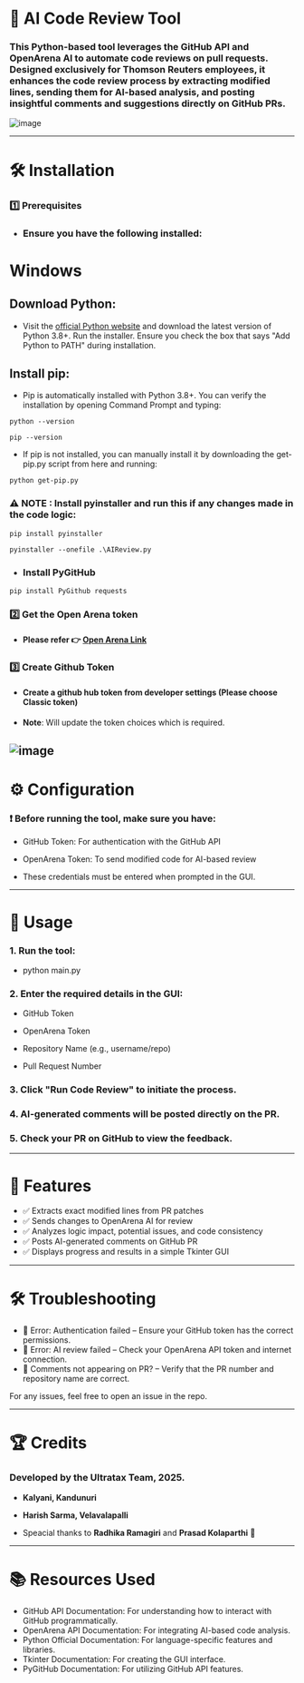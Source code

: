 # 🚀 AI Code Review Tool

### This Python-based tool leverages the GitHub API and OpenArena AI to automate code reviews on pull requests. Designed exclusively for Thomson Reuters employees, it enhances the code review process by extracting modified lines, sending them for AI-based analysis, and posting insightful comments and suggestions directly on GitHub PRs.

![image](https://github.com/user-attachments/assets/440beffb-aa4b-4593-98b4-e9988e249b20)

---

# 🛠 Installation

### 1️⃣ Prerequisites

- ### Ensure you have the following installed:

# Windows
## Download Python:
- Visit the [official Python website](https://www.python.org/downloads/) and download the latest version of Python 3.8+.
Run the installer. Ensure you check the box that says "Add Python to PATH" during installation.

## Install pip:

- Pip is automatically installed with Python 3.8+. You can verify the installation by opening Command Prompt and typing:
```
python --version
```
```
pip --version
```

- If pip is not installed, you can manually install it by downloading the get-pip.py script from here and running:
```
python get-pip.py
```
### ⚠️ NOTE : Install pyinstaller and run this if any changes made in the code logic:

```
pip install pyinstaller
```
```
pyinstaller --onefile .\AIReview.py
```

- ### Install PyGitHub 

```
pip install PyGithub requests
```

### 2️⃣ Get the Open Arena token

- #### Please refer 👉 [Open Arena Link](https://helix.thomsonreuters.com/static-sites/site-builds/gcs-ml_ai-platform-documentation/ai-platform/09_openarena/api_user_guide.html#step-5-locate-your-esso-token)


### 3️⃣ Create Github Token
- #### Create a github hub token from developer settings (Please choose Classic token)
- **Note**: Will update the token choices which is required.

![image](https://github.com/user-attachments/assets/f7eac2cc-b91a-4cf5-b589-5654ee371283)
---

# ⚙️ Configuration

### ❗ Before running the tool, make sure you have:

- GitHub Token: For authentication with the GitHub API

- OpenArena Token: To send modified code for AI-based review

- These credentials must be entered when prompted in the GUI.

---
# 🚀 Usage

### 1. Run the tool:

- python main.py


### 2. Enter the required details in the GUI:

- GitHub Token

- OpenArena Token

- Repository Name (e.g., username/repo)

- Pull Request Number


### 3. Click "Run Code Review" to initiate the process.


### 4. AI-generated comments will be posted directly on the PR.


### 5. Check your PR on GitHub to view the feedback.

---

# 📌 Features

- ✅ Extracts exact modified lines from PR patches
- ✅ Sends changes to OpenArena AI for review
- ✅ Analyzes logic impact, potential issues, and code consistency
- ✅ Posts AI-generated comments on GitHub PR
- ✅ Displays progress and results in a simple Tkinter GUI


---

# 🛠 Troubleshooting

- 🔹 Error: Authentication failed – Ensure your GitHub token has the correct permissions.
- 🔹 Error: AI review failed – Check your OpenArena API token and internet connection.
- 🔹 Comments not appearing on PR? – Verify that the PR number and repository name are correct.

For any issues, feel free to open an issue in the repo.

---

# 🏆 Credits

### Developed by the Ultratax Team, 2025.
- **Kalyani, Kandunuri**
- **Harish Sarma, Velavalapalli**

- Speacial thanks to **Radhika Ramagiri** and **Prasad Kolaparthi** 💖

---

# 📚 Resources Used
- GitHub API Documentation: For understanding how to interact with GitHub programmatically.
- OpenArena API Documentation: For integrating AI-based code analysis.
- Python Official Documentation: For language-specific features and libraries.
- Tkinter Documentation: For creating the GUI interface.
- PyGitHub Documentation: For utilizing GitHub API features.
